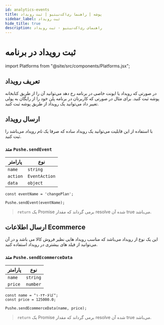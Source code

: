 ```yaml
---
id: analytics-events
title: پوشه | راهنما ری‌اکت‌نیتیو | ثبت رویداد
sidebar_label: ثبت رویداد
hide_title: true
description: راهنمای ری‌اکت‌نیتیو - ثبت رویداد
---
```


# ثبت رویداد در برنامه

import Platforms from "@site/src/components/Platforms.jsx";

## تعریف رویداد

در صورتی که رویداد یا ایونت خاصی در برنامه رخ دهد می‌توانید آن را از طریق کتابخانه پوشه ثبت کنید.
برای مثال در صورتی که کاربرتان در برنامه پلن خود را از رایگان به پولی تغییر داد می‌توانید یک رویداد از طریق پوشه ثبت کنید.

## ارسال رویداد

با استفاده از این قابلیت می‌توانید یک رویداد ساده که صرفا یک *نام رویداد* می‌باشد را ثبت کنید.

### متد `Pushe.sendEvent`

<Platforms ios android/>

| پارامتر | نوع |
|-- |--|
| `name` | `string` |
| `action` | `EventAction` |
| `data` | `object` |

```
const eventName = 'changePlan';

Pushe.sendEvent(eventName);
```

> `return` یک Promise برمی گرداند که مقدار resolve شده آن true می‌باشد.


## ارسال اطلاعات Ecommerce

این یک نوع از رویداد می‌باشد که مناسب رویداد هایی نظیر فروش کالا می باشد و در آن می‌توانید از فیلد های بیشتری در رویداد استفاده کنید.

### متد `Pushe.sendEcommerceData`

<Platforms android/>

| پارامتر | نوع |
|-- |--|
| `name` | `string` |
| `price` | `number` |


```
const name = "کالا-۱۰۲۴";
const price = 125000.0;

Pushe.sendEcommerceData(name, price);
```

> `return` یک Promise برمی گرداند که مقدار resolve شده آن true می‌باشد.
